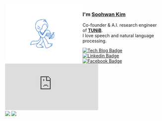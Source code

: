 <img align="left" src="https://github.com/sooftware/sooftware/blob/master/images/octocat.gif" width=250>

### I'm [Soohwan Kim](https://sooftware.io/resume)  
  
Co-founder & A.I. research engineer of **[TUNiB](http://tunib.ai)**.   
I love speech and natural language processing.  
  
[![Tech Blog Badge](http://img.shields.io/badge/-Tech%20blog-black?style=flat-square&logo=github)](https://sooftware.io)	
[![Linkedin Badge](https://img.shields.io/badge/-LinkedIn-blue?style=flat-square&logo=Linkedin&logoColor=white&link=https://www.linkedin.com/in/Soo-hwan/)](https://www.linkedin.com/in/Soo-hwan/)	
[![Facebook Badge](https://img.shields.io/badge/facebook-1877f2?style=flat-square&logo=facebook&logoColor=white&link=https://www.facebook.com/sooftware95)](https://www.facebook.com/sooftware95)
[![Resume Badge](https://img.shields.io/badge/Résumé-d14836?style=flat-square&logo=readme&logoColor=white&link=https://github.com/sooftware/sooftware/blob/master/CV.pdf)](https://github.com/sooftware/sooftware/blob/master/CV.pdf)  
<img src="https://img.shields.io/github/stars/sooftware?style=flat-square"> <img src="https://img.shields.io/github/followers/sooftware?style=flat-square">
